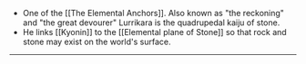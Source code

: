 - One of the [[The Elemental Anchors]]. Also known as "the reckoning" and "the great devourer" Lurrikara is the quadrupedal kaiju of stone. 
- He links [[Kyonin]] to the [[Elemental plane of Stone]] so that rock and stone may exist on the world's surface.

---